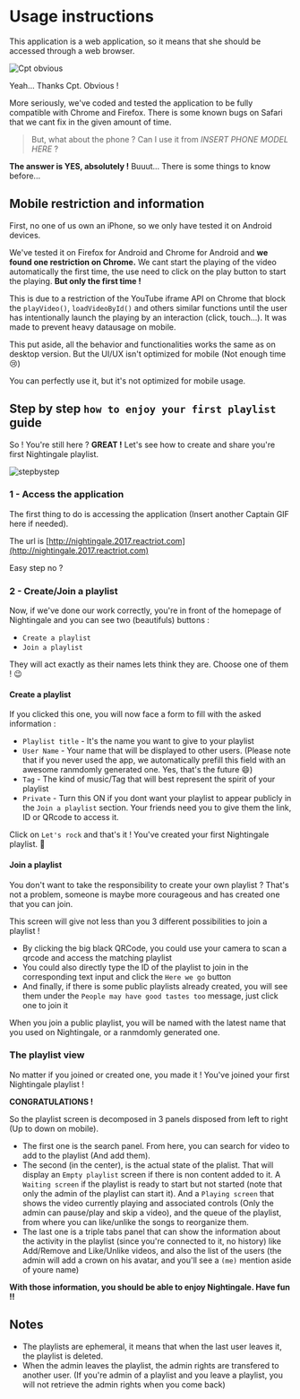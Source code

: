 # Usage instructions

This application is a web application, so it means that she should be accessed through a web browser.

![Cpt obvious](https://media.giphy.com/media/3ornjPrVfRT0Nze3o4/giphy.gif)

Yeah... Thanks Cpt. Obvious !

More seriously, we've coded and tested the application to be fully compatible with Chrome and Firefox.
There is some known bugs on Safari that we cant fix in the given amount of time.

> But, what about the phone ? Can I use it from *INSERT PHONE MODEL HERE* ?

**The answer is YES, absolutely !** Buuut... There is some things to know before...

## Mobile restriction and information
First, no one of us own an iPhone, so we only have tested it on Android devices.

We've tested it on Firefox for Android and Chrome for Android and **we found one restriction on Chrome.** We cant start the playing of the video automatically the first time, the use need to click on the play button to start the playing. **But only the first time !**

This is due to a restriction of the YouTube iframe API on Chrome that block the `playVideo()`, `loadVideoById()` and others similar functions until the user has intentionally launch the playing by an interaction (click, touch...). It was made to prevent heavy datausage on mobile.

This put aside, all the behavior and functionalities works the same as on desktop version. But the UI/UX isn't optimized for mobile (Not enough time :cry:)

You can perfectly use it, but it's not optimized for mobile usage.

## Step by step `how to enjoy your first playlist` guide

So ! You're still here ? **GREAT !** Let's see how to create and share you're first Nightingale playlist.

![stepbystep](https://media.giphy.com/media/Jvs7vZ7X7lCnK/giphy.gif)

### 1 - Access the application
The first thing to do is accessing the application (Insert another Captain GIF here if needed).

The url is [http://nightingale.2017.reactriot.com](http://nightingale.2017.reactriot.com)

Easy step no ?

### 2 - Create/Join a playlist
Now, if we've done our work correctly, you're in front of the homepage of Nightingale and you can see two (beautifuls) buttons :
- `Create a playlist`
- `Join a playlist`

They will act exactly as their names lets think they are. Choose one of them ! :wink:

#### Create a playlist
If you clicked this one, you will now face a form to fill with the asked information :

- `Playlist title` - It's the name you want to give to your playlist
- `User Name` - Your name that will be displayed to other users. (Please note that if you never used the app, we automatically prefill this field with an awesome ranmdomly generated one. Yes, that's the future :smile:)
- `Tag` - The kind of music/Tag that will best represent the spirit of your playlist
- `Private` - Turn this ON if you dont want your playlist to appear publicly in the `Join a playlist` section. Your friends need you to give them the link, ID or QRcode to access it.

Click on `Let's rock` and that's it ! You've created your first Nightingale playlist. :clap:

#### Join a playlist
You don't want to take the responsibility to create your own playlist ? That's not a problem, someone is maybe more courageous and has created one that you can join.

This screen will give not less than you 3 different possibilities to join a playlist !

- By clicking the big black QRCode, you could use your camera to scan a qrcode and access the matching playlist
- You could also directly type the ID of the playlist to join in the corresponding text input and click the `Here we go` button
- And finally, if there is some public playlists already created, you will see them under the `People may have good tastes too` message, just click one to join it

When you join a public playlist, you will be named with the latest name that you used on Nightingale, or a ranmdomly generated one.

### The playlist view
No matter if you joined or created one, you made it ! You've joined your first Nightingale playlist !

**CONGRATULATIONS !**

So the playlist screen is decomposed in 3 panels disposed from left to right (Up to down on mobile).

- The first one is the search panel. From here, you can search for video to add to the playlist (And add them).
- The second (in the center), is the actual state of the plalist. That will display an `Empty playlist` screen if there is non content added to it. A `Waiting screen` if the playlist is ready to start but not started (note that only the admin of the playlist can start it). And a `Playing screen` that shows the video currently playing and associated controls (Only the admin can pause/play and skip a video), and the queue of the playlist, from where you can like/unlike the songs to reorganize them.
- The last one is a triple tabs panel that can show the information about the activity in the playlist (since you're connected to it, no history) like Add/Remove and Like/Unlike videos, and also the list of the users (the admin will add a crown on his avatar, and you'll see a `(me)` mention aside of youre name)

**With those information, you should be able to enjoy Nightingale. Have fun !!**

## Notes

- The playlists are ephemeral, it means that when the last user leaves it, the playlist is deleted.
- When the admin leaves the playlist, the admin rights are transfered to another user. (If you're admin of a playlist and you leave a playlist, you will not retrieve the admin rights when you come back)
